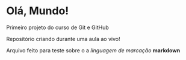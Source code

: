# Olá, Mundo!
 Primeiro projeto do curso de Git e GitHub

Repositório criando durante uma aula ao vivo!

Arquivo feito para teste sobre o a *linguagem de marcação* **markdown**
